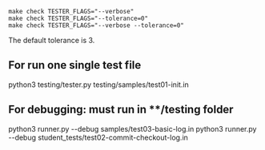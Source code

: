 ```
make check TESTER_FLAGS="--verbose"
make check TESTER_FLAGS="--tolerance=0"
make check TESTER_FLAGS="--verbose --tolerance=0"
```
The default tolerance is 3.

## For run one single test file
python3 testing/tester.py testing/samples/test01-init.in

## For debugging: must run in **/testing folder
python3 runner.py --debug samples/test03-basic-log.in
python3 runner.py --debug student_tests/test02-commit-checkout-log.in

